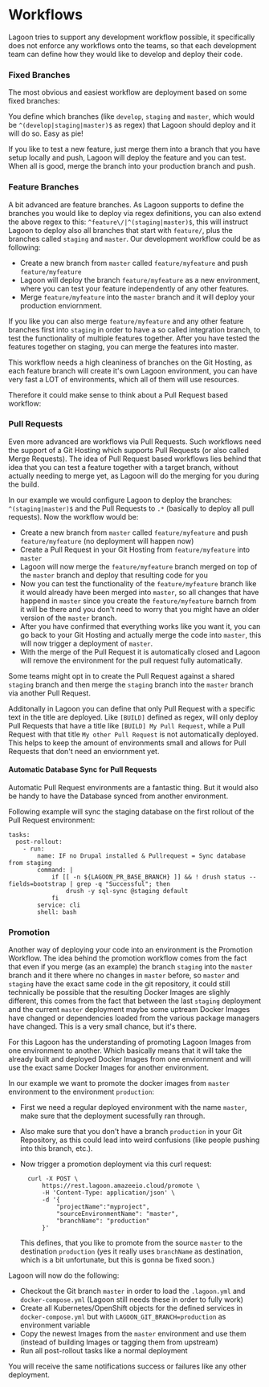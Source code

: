 # Workflows

Lagoon tries to support any development workflow possible, it specifically does not enforce any workflows onto the teams, so that each development team can define how they would like to develop and deploy their code.

### Fixed Branches

The most obvious and easiest workflow are deployment based on some fixed branches:

You define which branches (like `develop`, `staging` and `master`, which would be `^(develop|staging|master)$` as regex) that Lagoon should deploy and it will do so. Easy as pie!

If you like to test a new feature, just merge them into a branch that you have setup locally and push, Lagoon will deploy the feature and you can test. When all is good, merge the branch into your production branch and push.


### Feature Branches

A bit advanced are feature branches. As Lagoon supports to define the branches you would like to deploy via regex definitions, you can also extend the above regex to this: `^feature\/|^(staging|master)$`, this will instruct Lagoon to deploy also all branches that start with `feature/`, plus the branches called `staging` and `master`. Our development workflow could be as following:

- Create a new branch from `master` called `feature/myfeature` and push `feature/myfeature`
- Lagoon will deploy the branch `feature/myfeature` as a new environment, where you can test your feature independently of any other features.
- Merge `feature/myfeature` into the `master` branch and it will deploy your production enviornment.

If you like you can also merge `feature/myfeature` and any other feature branches first into `staging` in order to have a so called integration branch, to test the functionality of multiple features together. After you have tested the features together on staging, you can merge the features into master.

This workflow needs a high cleaniness of branches on the Git Hosting, as each feature branch will create it's own Lagoon environment, you can have very fast a LOT of environments, which all of them will use resources.

Therefore it could make sense to think about a Pull Request based workflow:


### Pull Requests

Even more advanced are workflows via Pull Requests. Such workflows need the support of a Git Hosting which supports Pull Requests (or also called Merge Requests). The idea of Pull Request based workflows lies behind that idea that you can test a feature together with a target branch, without actually needing to merge yet, as Lagoon will do the merging for you during the build.

In our example we would configure Lagoon to deploy the branches: `^(staging|master)$` and the Pull Requests to `.*` (basically to deploy all pull requests). Now the workflow would be:

- Create a new branch from `master` called `feature/myfeature` and push `feature/myfeature` (no deployment will happen now)
- Create a Pull Request in your Git Hosting from `feature/myfeature` into `master`
- Lagoon will now merge the `feature/myfeature` branch merged on top of the `master` branch and deploy that resulting code for you
- Now you can test the functionality of the `feature/myfeature` branch like it would already have been merged into `master`, so all changes that have happend in `master` since you create the  `feature/myfeature` barnch from it will be there and you don't need to worry that you might have an older version of the `master` branch.
- After you have confirmed that everything works like you want it, you can go back to your Git Hosting and actually merge the code into `master`, this will now trigger a deployment of `master`.
-  With the merge of the Pull Request it is automatically closed and Lagoon will remove the environment for the pull request fully automatically.

Some teams might opt in to create the Pull Request against a shared `staging` branch and then merge the `staging` branch into the `master` branch via another Pull Request.

Additonally in Lagoon you can define that only Pull Request with a specific text in the title are deployed. Like `[BUILD]` defined as regex, will only deploy Pull Requests that have a title like `[BUILD] My Pull Request`, while a Pull Request with that title `My other Pull Request` is not automatically deployed. This helps to keep the amount of environments small and allows for Pull Requests that don't need an enviornment yet.

#### Automatic Database Sync for Pull Requests

Automatic Pull Request environments are a fantastic thing. But it would also be handy to have the Database synced from another environment.

Following example will sync the staging database on the first rollout of the Pull Request environment:
```
tasks:
  post-rollout:
    - run:
        name: IF no Drupal installed & Pullrequest = Sync database from staging
        command: |
            if [[ -n ${LAGOON_PR_BASE_BRANCH} ]] && ! drush status --fields=bootstrap | grep -q "Successful"; then
                drush -y sql-sync @staging default
            fi
        service: cli
        shell: bash
```

### Promotion

Another way of deploying your code into an environment is the Promotion Workflow. The idea behind the promotion workflow comes from the fact that even if you merge (as an example) the branch `staging` into the `master` branch and it there where no changes in `master` before, so `master` and `staging` have the exact same code in the git repository, it could still technically be possible that the resulting Docker Images are slighly different, this comes from the fact that between the last `staging` deployment and the current `master` deployment maybe some uptream Docker Images have changed or dependencies loaded from the various package managers have changed. This is a very small chance, but it's there.

For this Lagoon has the understanding of promoting Lagoon Images from one environment to another. Which basically means that it will take the already built and deployed Docker Images from one enviornment and will use the exact same Docker Images for another environment.

In our example we want to promote the docker images from `master` environment to the environment `production`:

- First we need a regular deployed environment with the name `master`, make sure that the deployment sucessfully ran through.
- Also make sure that you don't have a branch `production` in your Git Repository, as this could lead into weird confusions (like people pushing into this branch, etc.).
- Now trigger a promotion deployment via this curl request:

        curl -X POST \
            https://rest.lagoon.amazeeio.cloud/promote \
            -H 'Content-Type: application/json' \
            -d '{
                "projectName":"myproject",
                "sourceEnvironmentName": "master",
                "branchName": "production"
            }'

    This defines, that you like to promote from the source `master` to the destination `production` (yes it really uses `branchName` as destination, which is a bit unfortunate, but this is gonna be fixed soon.)

Lagoon will now do the following:

- Checkout the Git branch `master` in order to load the `.lagoon.yml` and `docker-compose.yml` (Lagoon still needs these in order to fully work)
- Create all Kubernetes/OpenShift objects for the defined services in `docker-compose.yml` but with `LAGOON_GIT_BRANCH=production` as environment variable
- Copy the newest Images from the `master` environment and use them (instead of building Images or tagging them from upstream)
- Run all post-rollout tasks like a normal deployment

You will receive the same notifications success or failures like any other deployment.
